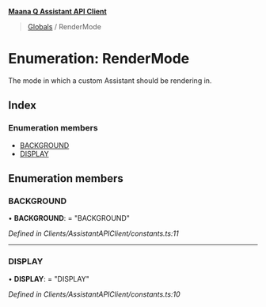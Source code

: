 **[Maana Q Assistant API Client](../README.md)**

> [Globals](../README.md) / RenderMode

# Enumeration: RenderMode

The mode in which a custom Assistant should be rendering in.

## Index

### Enumeration members

* [BACKGROUND](rendermode.md#background)
* [DISPLAY](rendermode.md#display)

## Enumeration members

### BACKGROUND

•  **BACKGROUND**:  = "BACKGROUND"

*Defined in Clients/AssistantAPIClient/constants.ts:11*

___

### DISPLAY

•  **DISPLAY**:  = "DISPLAY"

*Defined in Clients/AssistantAPIClient/constants.ts:10*
